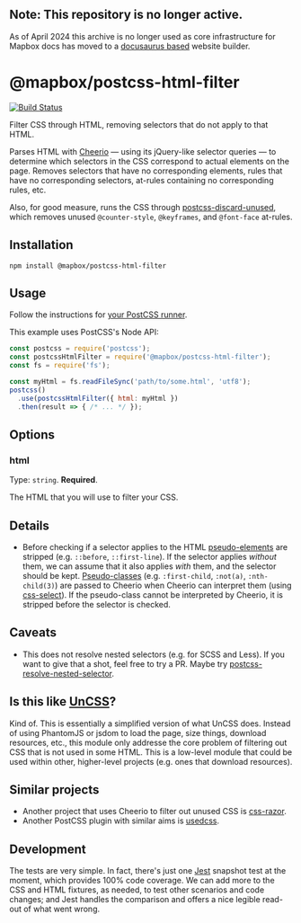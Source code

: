 ## Note: This repository is no longer active. 
As of April 2024 this archive is no longer used as core infrastructure for Mapbox docs has moved to a [docusaurus based](https://github.com/mapbox/docusaurus-packages) website builder.

# @mapbox/postcss-html-filter

[![Build Status](https://travis-ci.com/mapbox/postcss-html-filter.svg?branch=main)](https://travis-ci.com/mapbox/postcss-html-filter)

Filter CSS through HTML, removing selectors that do not apply to that HTML.

Parses HTML with [Cheerio](https://github.com/cheeriojs/cheerio) — using its jQuery-like selector queries — to determine which selectors in the CSS correspond to actual elements on the page.
Removes selectors that have no corresponding elements, rules that have no corresponding selectors, at-rules containing no corresponding rules, etc.

Also, for good measure, runs the CSS through [postcss-discard-unused](https://github.com/ben-eb/postcss-discard-unused), which removes unused `@counter-style`, `@keyframes`, and `@font-face` at-rules.

## Installation

```
npm install @mapbox/postcss-html-filter
```

## Usage

Follow the instructions for [your PostCSS runner](https://github.com/postcss/postcss#usage).

This example uses PostCSS's Node API:

```js
const postcss = require('postcss');
const postcssHtmlFilter = require('@mapbox/postcss-html-filter');
const fs = require('fs');

const myHtml = fs.readFileSync('path/to/some.html', 'utf8');
postcss()
  .use(postcssHtmlFilter({ html: myHtml })
  .then(result => { /* ... */ });
```

## Options

### html

Type: `string`.
**Required**.

The HTML that you will use to filter your CSS.

## Details

- Before checking if a selector applies to the HTML [pseudo-elements](https://developer.mozilla.org/en-US/docs/Web/CSS/Pseudo-elements) are stripped (e.g. `::before`, `::first-line`).
  If the selector applies *without* them, we can assume that it also applies *with* them, and the selector should be kept.
  [Pseudo-classes](https://developer.mozilla.org/en-US/docs/Web/CSS/Pseudo-classes) (e.g. `:first-child`, `:not(a)`, `:nth-child(3)`) are passed to Cheerio when Cheerio can interpret them (using [css-select](https://github.com/fb55/css-select)).
  If the pseudo-class cannot be interpreted by Cheerio, it is stripped before the selector is checked.

## Caveats

- This does not resolve nested selectors (e.g. for SCSS and Less).
  If you want to give that a shot, feel free to try a PR.
  Maybe try [postcss-resolve-nested-selector](https://github.com/davidtheclark/postcss-resolve-nested-selector).

## Is this like [UnCSS](https://github.com/giakki/uncss)?

Kind of. This is essentially a simplified version of what UnCSS does.
Instead of using PhantomJS or jsdom to load the page, size things, download resources, etc., this module only addresse the core problem of filtering out CSS that is not used in some HTML.
This is a low-level module that could be used within other, higher-level projects (e.g. ones that download resources).

## Similar projects

- Another project that uses Cheerio to filter out unused CSS is [css-razor](https://github.com/tscanlin/css-razor).
- Another PostCSS plugin with similar aims is [usedcss](https://github.com/komachi/usedcss).

## Development

The tests are very simple.
In fact, there's just one [Jest](https://facebook.github.io/jest/) snapshot test at the moment, which provides 100% code coverage.
We can add more to the CSS and HTML fixtures, as needed, to test other scenarios and code changes; and Jest handles the comparison and offers a nice legible read-out of what went wrong.
